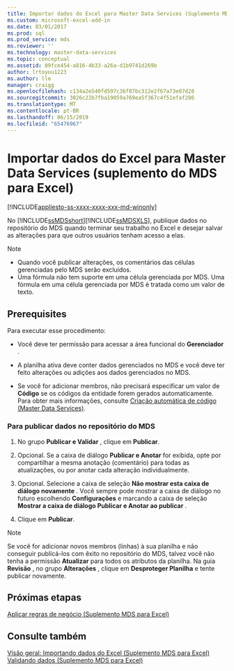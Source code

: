 ```yaml
---
title: Importar dados do Excel para Master Data Services (Suplemento MDS para Excel) | Microsoft Docs
ms.custom: microsoft-excel-add-in
ms.date: 03/01/2017
ms.prod: sql
ms.prod_service: mds
ms.reviewer: ''
ms.technology: master-data-services
ms.topic: conceptual
ms.assetid: 89fce454-a816-4b33-a26a-d1b9741d269b
author: lrtoyou1223
ms.author: lle
manager: craigg
ms.openlocfilehash: c134a2e540fd597c36f07bc312e2f67a73e07d28
ms.sourcegitcommit: 3026c22b7fba19059a769ea5f367c4f51efaf286
ms.translationtype: MT
ms.contentlocale: pt-BR
ms.lasthandoff: 06/15/2019
ms.locfileid: "65476967"
---
```

# <a name="import-data-from-excel-to-master-data-services-mds-add-in-for-excel"></a>Importar dados do Excel para Master Data Services (suplemento do MDS para Excel)

[!INCLUDE[appliesto-ss-xxxx-xxxx-xxx-md-winonly](../../includes/appliesto-ss-xxxx-xxxx-xxx-md-winonly.md)]

  No [!INCLUDE[ssMDSshort](../../includes/ssmdsshort-md.md)][!INCLUDE[ssMDSXLS](../../includes/ssmdsxls-md.md)], publique dados no repositório do MDS quando terminar seu trabalho no Excel e desejar salvar as alterações para que outros usuários tenham acesso a elas.  
  
> [!NOTE]
>  -   Quando você publicar alterações, os comentários das células gerenciadas pelo MDS serão excluídos.  
> -   Uma fórmula não tem suporte em uma célula gerenciada por MDS. Uma fórmula em uma célula gerenciada por MDS é tratada como um valor de texto.  
  
## <a name="prerequisites"></a>Prerequisites  
 Para executar esse procedimento:  
  
-   Você deve ter permissão para acessar a área funcional do **Gerenciador** .  
  
-   A planilha ativa deve conter dados gerenciados no MDS e você deve ter feito alterações ou adições aos dados gerenciados no MDS.  
  
-   Se você for adicionar membros, não precisará especificar um valor de **Código** se os códigos da entidade forem gerados automaticamente. Para obter mais informações, consulte [Criação automática de código &#40;Master Data Services&#41;](../../master-data-services/automatic-code-creation-master-data-services.md).  
  
### <a name="to-publish-data-to-the-mds-repository"></a>Para publicar dados no repositório do MDS  
  
1.  No grupo **Publicar e Validar** , clique em **Publicar**.  
  
2.  Opcional. Se a caixa de diálogo **Publicar e Anotar** for exibida, opte por compartilhar a mesma anotação (comentário) para todas as atualizações, ou por anotar cada alteração individualmente.  
  
3.  Opcional. Selecione a caixa de seleção **Não mostrar esta caixa de diálogo novamente** . Você sempre pode mostrar a caixa de diálogo no futuro escolhendo **Configurações** e marcando a caixa de seleção **Mostrar a caixa de diálogo Publicar e Anotar ao publicar** .  
  
4.  Clique em **Publicar**.  
  
> [!NOTE]  
>  Se você for adicionar novos membros (linhas) à sua planilha e não conseguir publicá-los com êxito no repositório do MDS, talvez você não tenha a permissão **Atualizar** para todos os atributos da planilha. Na guia **Revisão** , no grupo **Alterações** , clique em **Desproteger Planilha** e tente publicar novamente.  
  
## <a name="next-steps"></a>Próximas etapas  
 [Aplicar regras de negócio &#40;Suplemento MDS para Excel&#41;](../../master-data-services/microsoft-excel-add-in/apply-business-rules-mds-add-in-for-excel.md)  
  
## <a name="see-also"></a>Consulte também  
 [Visão geral: Importando dados do Excel &#40;Suplemento MDS para Excel&#41;](../../master-data-services/microsoft-excel-add-in/overview-importing-data-from-excel-mds-add-in-for-excel.md)   
 [Validando dados &#40;Suplemento MDS para Excel&#41;](../../master-data-services/microsoft-excel-add-in/validating-data-mds-add-in-for-excel.md)  
  
  
